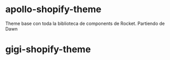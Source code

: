 # apollo-shopify-theme
Theme base con toda la biblioteca de components de Rocket. Partiendo de Dawn
# gigi-shopify-theme
